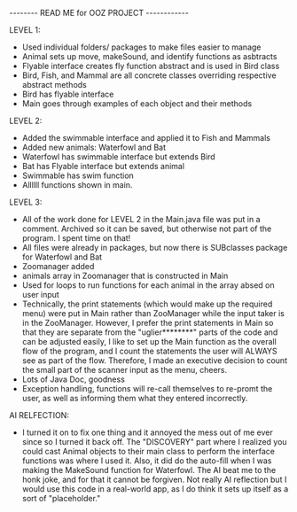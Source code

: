 -------- READ ME for OOZ PROJECT ------------

LEVEL 1:

- Used individual folders/ packages to make files easier to manage
- Animal sets up move, makeSound, and identify functions as asbtracts
- Flyable interface creates fly function abstract and is used in Bird class
- Bird, Fish, and Mammal are all concrete classes overriding respective abstract methods
- Bird has flyable interface
- Main goes through examples of each object and their methods

LEVEL 2:

- Added the swimmable interface and applied it to Fish and Mammals
- Added new animals: Waterfowl and Bat
- Waterfowl has swimmable interface but extends Bird
- Bat has Flyable interface but extends animal
- Swimmable has swim function
- Allllll functions shown in main.

LEVEL 3:

- All of the work done for LEVEL 2 in the Main.java file was put in a comment. Archived so it can be saved, but otherwise not part of the program. I spent time on that!
- All files were already in packages, but now there is SUBclasses package for Waterfowl and Bat 
- Zoomanager added
- animals array in Zoomanager that is constructed in Main
- Used for loops to run functions for each animal in the array absed on user input
- Technically, the print statements (which would make up the required menu) were put in Main rather than ZooManager while the input taker is in the ZooManager. However, I prefer the print statements in Main so that they are separate from the "uglier********" parts of the code and can be adjusted easily, I like to set up the Main function as the overall flow of the program, and I count the statements the user will ALWAYS see as part of the flow. Therefore, I made an executive decision to count the small part of the scanner input as the menu, cheers.
- Lots of Java Doc, goodness
- Exception handling, functions will re-call themselves to re-promt the user, as well as informing them what they entered incorrectly.

AI RELFECTION:

- I turned it on to fix one thing and it annoyed the mess out of me ever since so I turned it back off. The "DISCOVERY" part where I realized you could cast Animal objects to their main class to perform the interface functions was where I used it. Also, it did do the auto-fill when I was making the MakeSound function for Waterfowl. The AI beat me to the honk joke, and for that it cannot be forgiven. Not really AI reflection but I would use this code in a real-world app, as I do think it sets up itself as a sort of "placeholder."
